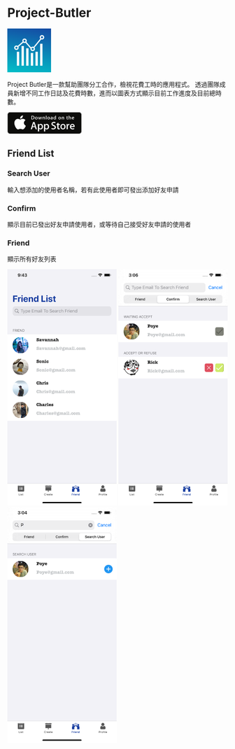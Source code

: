 # Project-Butler
<img src="https://github.com/neal811220/Project-Butler/blob/master/Images/Icons_Logo.png" width="100" height="100">

Project Butler是一款幫助團隊分工合作，檢視花費工時的應用程式。
透過團隊成員新增不同工作日誌及花費時數，進而以圖表方式顯示目前工作進度及目前總時數。


[<img src="https://github.com/BigRoot9527/GoToMarket/blob/master/GoToMarket/ScreenShots/DownloadAppStoreBadge.png" width="170" height="50">](http://apps.apple.com/app/id1500539697)

## Friend List

### Search User
輸入想添加的使用者名稱，若有此使用者即可發出添加好友申請

### Confirm
顯示目前已發出好友申請使用者，或等待自己接受好友申請的使用者

### Friend
顯示所有好友列表

<img src="https://github.com/neal811220/Project-Butler/blob/master/Simulator%20Screen%20Shot%20-%20iPhone%2011%20Pro%20Max%20-%202020-03-11%20at%2021.43.02.png" width="250" height="540"> <img src="https://github.com/neal811220/Project-Butler/blob/master/Simulator%20Screen%20Shot%20-%20iPhone%2011%20Pro%20Max%20-%202020-03-14%20at%2015.06.56.png" width="250" height="540"> <img src="https://github.com/neal811220/Project-Butler/blob/master/Images/Simulator%20Screen%20Shot%20-%20iPhone%2011%20Pro%20Max%20-%202020-03-14%20at%2015.04.00.png" width="250" height="540"> 
